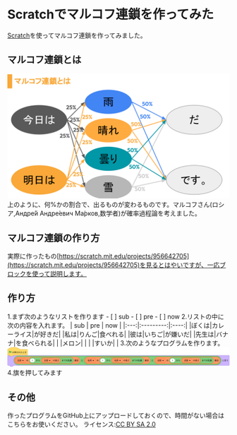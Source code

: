 # Scratchでマルコフ連鎖を作ってみた
[Scratch](https://scratch.mit.edu)を使ってマルコフ連鎖を作ってみました。
## マルコフ連鎖とは
![マルコフ連鎖](markov.svg)
上のように、何%かの割合で、出るものが変わるものです。マルコフさん(ロシア,Андре́й Андре́евич Ма́рков,数学者)が確率過程論を考えました。
## マルコフ連鎖の作り方
実際に作ったもの[https://scratch.mit.edu/projects/956642705](https://scratch.mit.edu/projects/956642705)を見るとはやいですが、一応ブロックを使って説明します。
## 作り方
1.まず次のようなリストを作ります
    - [ ] sub
    - [ ] pre
    - [ ] now
2.リストの中に次の内容を入れます。
| sub |    pre    |  now |
|:---:|:---------:|:----:|
|ぼくは|カレーライス|が好きだ|
|私は|りんご|食べれる|
|彼は|いちご|が嫌いだ|
|先生は|バナナ|を食べられる|
| |メロン| |
| |すいか| |
3.次のようなプログラムを作ります。
![Block](a.svg)
4.旗を押してみます
## その他
作ったプログラムをGitHub上にアップロードしておくので、時間がない場合はこちらをお使いください。
ライセンス:[CC BY SA 2.0](https://creativecommons.org/licenses/by-sa/2.0/)
